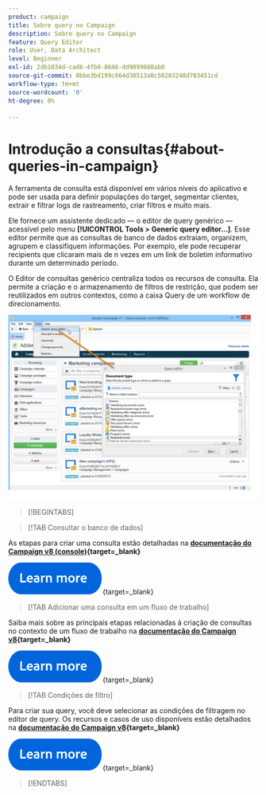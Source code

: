 ```yaml
---
product: campaign
title: Sobre query no Campaign
description: Sobre query no Campaign
feature: Query Editor
role: User, Data Architect
level: Beginner
exl-id: 2db1034d-cad6-4fb0-8646-dd9099080ab0
source-git-commit: 0bbe3bd199c664d30513a0c50203248d703451cd
workflow-type: tm+mt
source-wordcount: '0'
ht-degree: 0%

---
```


# Introdução a consultas{#about-queries-in-campaign}

A ferramenta de consulta está disponível em vários níveis do aplicativo e pode ser usada para definir populações do target, segmentar clientes, extrair e filtrar logs de rastreamento, criar filtros e muito mais.

Ele fornece um assistente dedicado — o editor de query genérico — acessível pelo menu **[!UICONTROL Tools > Generic query editor...]**. Esse editor permite que as consultas de banco de dados extraiam, organizem, agrupem e classifiquem informações. Por exemplo, ele pode recuperar recipients que clicaram mais de n vezes em um link de boletim informativo durante um determinado período.

O Editor de consultas genérico centraliza todos os recursos de consulta. Ela permite a criação e o armazenamento de filtros de restrição, que podem ser reutilizados em outros contextos, como a caixa Query de um workflow de direcionamento.

![Acesse o editor de consultas e selecione uma tabela](assets/query_editor_nveau_21.png)


>[!BEGINTABS]

>[!TAB Consultar o banco de dados]

As etapas para criar uma consulta estão detalhadas na **[documentação do Campaign v8 (console)](https://experienceleague.adobe.com/pt-br/docs/campaign/campaign-v8/data/query/query-editor){target=_blank}**


[![imagem](../../assets/do-not-localize/learn-more-button.svg)](https://experienceleague.adobe.com/pt-br/docs/campaign/campaign-v8/data/query/query-editor){target=_blank}


>[!TAB Adicionar uma consulta em um fluxo de trabalho]

Saiba mais sobre as principais etapas relacionadas à criação de consultas no contexto de um fluxo de trabalho na **[documentação do Campaign v8](https://experienceleague.adobe.com/pt-br/docs/campaign/automation/workflows/wf-activities/targeting-activities/query){target=_blank}**

[![imagem](../../assets/do-not-localize/learn-more-button.svg)](https://experienceleague.adobe.com/pt-br/docs/campaign/automation/workflows/wf-activities/targeting-activities/query){target=_blank}

>[!TAB Condições de filtro]

Para criar sua query, você deve selecionar as condições de filtragem no editor de query. Os recursos e casos de uso disponíveis estão detalhados na **[documentação do Campaign v8](https://experienceleague.adobe.com/pt-br/docs/campaign/campaign-v8/data/query/filter-conditions){target=_blank}**

[![imagem](../../assets/do-not-localize/learn-more-button.svg)](https://experienceleague.adobe.com/pt-br/docs/campaign/campaign-v8/data/query/filter-conditions){target=_blank}

>[!ENDTABS]

